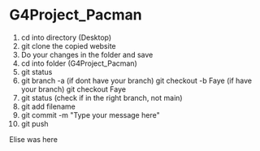 # G4Project_Pacman  
1. cd into directory (Desktop)  
2. git clone the copied website  
3. Do your changes in the folder and save  
4. cd into folder (G4Project_Pacman)
5. git status  
6. git branch -a
(if dont have your branch) git checkout -b Faye
(if have your branch) git checkout Faye
7. git status (check if in the right branch, not main)
8. git add filename
9. git commit -m "Type your message here"
10. git push

Elise was here
